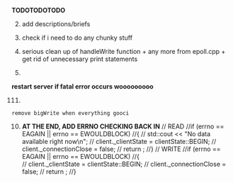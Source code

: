 

**TODOTODOTODO**


2) 
	add descriptions/briefs

7) 
	check if i need to do any chunky stuff

8) 	
	serious clean up of handleWrite function + any more from epoll.cpp
		+ get rid of unnecessary print statements

9) 
**restart server if fatal error occurs wooooooooo**





111) 
	remove bigWrite when everything gooci




10) 
	**AT THE END, ADD ERRNO CHECKING BACK IN**
	// READ
	//if (errno == EAGAIN || errno == EWOULDBLOCK)
	//{
	//	std::cout << "No data available right now\n";
	//	client._clientState = clientState::BEGIN;
	//	client._connectionClose = false;
	//	return ;
	//}
	// WRITE
	//if (errno == EAGAIN || errno == EWOULDBLOCK)
	//{		
	//	client._clientState = clientState::BEGIN;
	//	client._connectionClose = false;
	//	return ;
	//}
